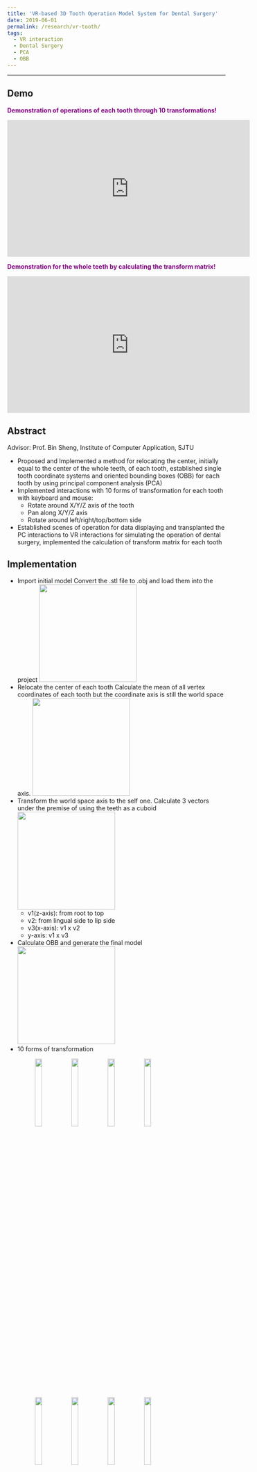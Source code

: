 ```yaml
---
title: 'VR-based 3D Tooth Operation Model System for Dental Surgery'
date: 2019-06-01
permalink: /research/vr-tooth/
tags:
  - VR interaction
  - Dental Surgery
  - PCA
  - OBB
---
```


---

## Demo
<span style="color:purple">**Demonstration of operations of each tooth through 10 transformations!** </span> 
<iframe width="560" height="315" src="https://youtu.be/pglWMPHbTlk" frameborder="0" allow="accelerometer; autoplay; encrypted-media; gyroscope; picture-in-picture" allowfullscreen></iframe>

<span style="color:purple">**Demonstration for the whole teeth by calculating the transform matrix!** </span> 
<iframe width="560" height="315" src="https://youtu.be/cQ9_baxusDM" frameborder="0" allow="accelerometer; autoplay; encrypted-media; gyroscope; picture-in-picture" allowfullscreen></iframe>

## Abstract
Advisor: Prof. Bin Sheng, Institute of Computer Application, SJTU
- Proposed and Implemented a method for relocating the center, initially equal to the center of the whole teeth, of each tooth, established single tooth coordinate systems and oriented bounding boxes (OBB) for each tooth by using principal component analysis (PCA)
- Implemented interactions with 10 forms of transformation for each tooth with keyboard and mouse:
  - Rotate around X/Y/Z axis of the tooth
  - Pan along X/Y/Z axis
  - Rotate around left/right/top/bottom side
- Established scenes of operation for data displaying and transplanted the PC interactions to VR interactions for simulating the operation of dental surgery, implemented the calculation of transform matrix for each tooth

## Implementation
- Import initial model
   Convert the .stl file to .obj and load them into the project
   <img src="https://renjie-woo.github.io/images/transform/1.png" width="225" />
- Relocate the center of each tooth
   Calculate the mean of all vertex coordinates of each tooth but the coordinate axis is still the world space axis.
   <img src="https://renjie-woo.github.io/images/transform/2.png" width="225" />
- Transform the world space axis to the self one.
   Calculate 3 vectors under the premise of using the teeth as a cuboid
   <img src="https://renjie-woo.github.io/images/transform/4.png" width="225" />
   - v1(z-axis): from root to top
   - v2: from lingual side to lip side
   - v3(x-axis): v1 x v2
   - y-axis: v1 x v3
- Calculate OBB and generate the final model
   <img src="https://renjie-woo.github.io/images/transform/5.png" width="225" />
- 10 forms of transformation
   <figure>
   <img src="https://renjie-woo.github.io/images/transform/xT2.gif" width="20%" />
   <img src="https://renjie-woo.github.io/images/transform/yT2.gif" width="20%"/>
   <img src="https://renjie-woo.github.io/images/transform/zT2.gif" width="20%"/>
   <img src="https://renjie-woo.github.io/images/transform/left.gif" width="20%"/>
   <img src="https://renjie-woo.github.io/images/transform/right.gif" width="20%"/>
   <img src="https://renjie-woo.github.io/images/transform/top.gif" width="20%"/>
   <img src="https://renjie-woo.github.io/images/transform/bottom.gif" width="20%"/>
   <img src="https://renjie-woo.github.io/images/transform/xR1.gif" width="20%"/>
   <img src="https://renjie-woo.github.io/images/transform/yR1.gif" width="20%"/>
   <img src="https://renjie-woo.github.io/images/transform/zR1.gif" width="20%"/>
   </figure>












<!--
## 
* 3 forms: Translate along x/y/z-axis
<figure>
   <img src="https://renjie-woo.github.io/images/transform/xT2.gif" width="225" /><img src="https://renjie-woo.github.io/images/transform/yT2.gif" width="225"/><img src="https://renjie-woo.github.io/images/transform/zT2.gif" width="225"/>
</figure>

* 4 forms: Rotate around left/right/top/bottom side
<center>
   <img src="https://renjie-woo.github.io/images/transform/left.gif" width="225"/><img src="https://renjie-woo.github.io/images/transform/right.gif" width="225"/><img src="https://renjie-woo.github.io/images/transform/top.gif" width="225"/><img src="https://renjie-woo.github.io/images/transform/bottom.gif" width="225"/>
</center>

* 3 forms: Rotate around x/y/z-axis
<center>
   <img src="https://renjie-woo.github.io/images/transform/xR1.gif" width="225"/><img src="https://renjie-woo.github.io/images/transform/yR1.gif" width="225"/><img src="https://renjie-woo.github.io/images/transform/zR1.gif" width="225"/>
</center>
-->